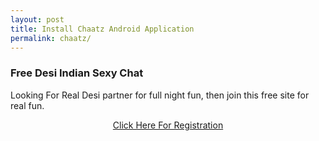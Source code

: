 ```yaml
---
layout: post
title: Install Chaatz Android Application
permalink: chaatz/
---
```


<div class="jumbotron">
  <h3>Free Desi Indian Sexy Chat</h3>
  <p>Looking For Real Desi partner for full night fun, then join this free site for real fun.</p>
<center><a class="btn btn-primary btn-lg" href="http://cldadlt.com/?a=29307&c=73006&s1=" role="button">Click Here For Registration</a><br/>
</center></p>
</div>
